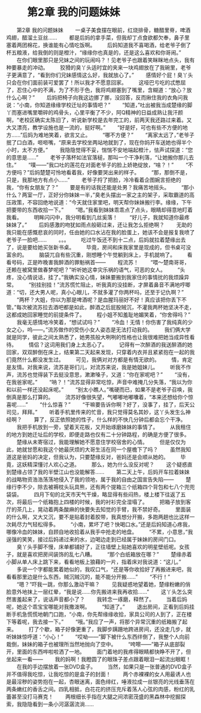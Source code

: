 # 　　第2章 我的问题妹妹

　　第2章 我的问题妹妹
　　一桌子美食摆在眼前，红烧排骨，糖醋里脊，啤酒鸡翅，醋溜土豆丝……
　　都是后妈的拿手菜，但我却丁点食欲都欠奉，鼻子里塞着两团棉花，换谁能有心情吃饭啊。
　　后妈知道我不喜喝酒，给老爷子倒了杯五粮液，给我倒的则是橙汁，“缘缘你也真是的，还是这么喜欢和你哥闹。”
　　在你们眼里那只是兄妹之间的玩闹吗？！见老爷子也跟着笑眯眯地点头，我有种要暴走的冲动。
　　狡猾的臭丫头适时宜的夹来一块鸡翅放在了我碗里，老爷子更满意了，“看到你们兄妹感情这么好，我就放心了。”
　　感情好个屁！臭丫头只会在你们面前装可爱罢了！所以我才不愿意回家。
　　这哑巴亏吃的忒憋屈了，忍住心中的不满，为了不形于色，我将鸡翅塞到了嘴里，含糊道：“放心？放什么心啊？”
　　后妈把椅子向我这边挪了挪，没回答，反而揪住我的衣角问我说：“小南，你知道缘缘学校迁址的事情吧？”
　　“知道，”吐出被我当成楚缘的脚丫而塞进嘴里嚼碎的鸡骨头，心里平衡了不少，阿Q精神的日益成熟让我汗颜啊，“老校区确实太陈旧了，听说新学校是去年完工的，前两天我还路过来着。又大又漂亮，教学设施也是一流的，挺好啊。”
　　“好是好，可也有些不方便的地方……”后妈为难地笑着，欲言又止。
　　“哪不方便？”
　　“离家太远了，”老爷子抿了口白酒，咂咂嘴，“原来去学校坐两站地就到了，现在你妈开车送她也得半个小时，太不方便。”
　　我隐隐觉得不妥，惴惴不安地端起橙汁，怯声试探道：“您的意思是……”
　　老爷子落杯如法官落槌，那叫一个干净利落，“让她搬你那儿去住。”
　　“噗——”我口吐的莲花在对面老爷子的脸上娇艳绽放，“啥？！”
　　“不方便吗？”后妈楚楚可怜地看着我，好像要哭出来的样子。
　　“那，那倒不是，只是，我那地方有点小……”
　　老爷子捋了把脸，冷冷看着企图婉言拒绝的我，“你有女朋友了？”
　　要是有的话我还能是处男？我痛苦地摇头。
　　“那小什么？两室一厅，正好分你妹妹一半，”臭老头摆出一家之主的架子，采取霸道的高压政策，不容回绝地说道：“今天就住家里吧，明天帮你妹妹搬行李。缘缘，下午把要带的东西收拾一下。”
　　“嗯。”我看到妹妹乖乖点了点头，眼睛却得意地盯着我看。
　　明眸闪闪中，我分明看到几丝奚落！
　　“好儿子，我就知道你最疼妹妹了。”
　　后妈感激的吻犹如雨点般砸过来，还让我怎么拒绝啊？
　　无助的我只能在感慨悲哀的同时，任由她的口水沾在我的脸蛋上，她该不会是报复我喷了老爷子一脸吧……
　　。。。
　　吃过午饭还不到十二点，后妈就拉着楚缘出去了，说是要给她买张新书桌。
　　毕竟，房间和床我家里是现成的，但书桌可没富余的。
　　脑袋兀自有些沉重，刚想睡个午觉躺到床上，手机就响了。
　　看看号码，正是昨晚害我醉酒的罪魁祸首——
　　程流苏！
　　“喂～楚南哥哥，还赖在被窝里做春梦呢吧？”听听她这幸灾乐祸的语气，可恶的女人。
　　“头疼，没心情说话，挂了。”我确实没心情，妹妹要搬到我家住的事情扰的我烦躁异常。
　　“别挂别挂！”流苏慌忙阻止，听我真的没挂断，才屏着鼻音不满地哼唧道：“切，还大男人呢，真小心眼儿，不就多灌了你两杯吗，还至于记仇啊？”
　　“两杯？大姐，你以为那是啤酒呢？是血腥玛丽好不好！真应该把你丢下不管。”每次被流苏拉去酒吧都是如此，醉酒之后屁股贼沉，不灌我两杯她坚决不走，这都成她回家睡觉的前提条件了。
　　程小姐不知羞耻地媚笑着，“你舍得吗？”
　　我毫无感情地冷笑着，“想试试吗？”
　　“冷血！无情！你伤害了我纯真的少女之心，呜——。”流苏做作的受伤小女人姿态是无法打动我的。
　　我们俩大学就是同学，彼此之间太熟悉了，她男孩般大咧咧的性格也让我很难把她当成异性看待。
　　情侣？这词用我们身上太恶心了。
　　记得有一次醉酒的我送醉酒的她回家，双双醉倒在床上，结果第二天起来发现，只穿着内衣并且紧紧抱在一起的我们竟然什么都没发生过。
　　可见，我俩对对方都是有情无欲的。
　　情，肯定是友情。对我来说，流苏是哥们儿，对流苏来说，我是她姐妹儿。
　　听我不作声，流苏也觉得装下去挺没意思，漱漱嗓子，又道：“你在家呢吧？”
　　“没有，在我爸家呢。”
　　“呐？！”流苏显得非常吃惊，声音中难掩几分失落，“我以为你和以前一样还没起床呢。”
　　“别太小瞧人。”嘴硬而已，如果不是老爷子召唤，我倒真是那么打算的。
　　流苏好像很失望，气嘟嘟地嘟囔着，“本来还想给你个惊喜呢……”
　　“什么惊喜？”
　　“干嘛要告诉你啊？好了，没事了，挂了，后天公司见，拜拜。”
　　听着手机里传来的忙音，我只觉得莫名其妙，这丫头发生么神经啊？
　　算了，反正依照她的性子，什么样的不快几分钟后都会忘个干净。
　　我把手机放到一旁，望着天花板，又开始琢磨妹妹的事情了。
　　从我租住的地方到她迁址后的学校，即便走路也仅有二十分钟路程，的确是方便了很多。
　　楚缘从未寄宿过，我能理解她不愿意住学校宿舍的心情。
　　但是仅仅为此，她就甘愿和我这个她最厌烦的大哥生活在同一个屋檐下了吗？
　　虽然我知道这是爸妈的决定，但我认为，只要楚缘反对，爸妈还是会顺从她的。
　　毕竟，这妖精深懂讨人欢心之道。
　　那么，她为什么没反对呢？
　　这个疑惑直到楚缘占领了我的半壁江山也没能解答……
　　第二天上午，后妈开车拉着妹妹的战略物资浩浩荡荡地侵入了我的领地，属于我的自由之国宣告失陷——
　　楚缘行李不少，除去被褥枕头玩具熊，还有两个提箱三个纸箱四个背包和七八个兜兜袋袋。
　　四月下旬的北天市天气干燥，略显得有些闷热，楼上楼下往返了五次，将最后一个纸箱抱上四楼的时候，我的衬衫完全湿塌了。
　　把箱子放到客厅的茶几上，晃动着两条酸麻的快要失去知觉的手臂，我不禁好奇。
　　里面装的什么啊，又大又沉，要不是贴着封着胶带，我真想分开搬，多跑两趟也比这样一次耗尽力气轻松得多。
　　“小南，累坏了吧？快喝口水。”还是后妈知道心疼我，哪像冷血的妹妹，自顾自地收拾着从我手中抢走的地盘。
　　“不累，小意思，”我逞强的笑笑，接过后妈递过来的水，边喝边走到已经属于妹妹的房间门口。
　　臭丫头手脚不慢，床单都铺好了，正往墙壁上贴她喜欢的明星壁纸呢。女孩子，就是喜欢把房间装饰的乱七八糟。
　　“那个白纸箱放在哪？”
　　楚缘赤着小脚从单人床上跳下来，看看地板上狼藉的一片，指着床对我说道：“这儿。”
　　多说一个字都能累着她似的，我叹口气，“还是等你收拾好了再搬进来吧，我看看那里边是什么东西，贼沉贼沉的，能不能分开搬……”
　　“不行！”
　　“嗯？”吓我一跳，你那么激动干嘛？
　　见我疑惑地望着她，楚缘粉嫩的俏脸意外地抹上一层红晕，“我是说……你先搬进来我再收拾……”
　　这丫头怎么突然害羞起来了，说话声音都小了？
　　我转念一琢磨，释然了。
　　当着后妈呢，她这个乖宝宝哪能对我撒泼啊。
　　“知道了。”
　　退出房间，正看到后妈挂断手机急慌慌地朝门口跑，“小南，你先帮缘缘收拾，家具公司的人到了，正在楼下等着呢，我去接一下。”
　　“哦。”我应了一声，将那个异常沉重的纸箱搬了起来。
　　打了个歇，箱子好像更重了，我脚步蹒跚地跨进房间，还没走几步，就听妹妹惊呼道：“小心！”
　　“哎呦——”脚下被什么东西绊倒了，我整个人向前栽倒，妹妹的箱子也被理所当然地抛向了空中。
　　“咵嚓——”箱子从底部裂开，里面的东西哗啦啦洒了一地。
　　面门着地的我疼得眼睛都快睁不开了，但坐起来一看——
　　我的妈啊！我瞪圆了的眼珠子差点跟着眼泪一起流出眼眶！
　　在我的手边摆放着一张DVD盒子。
　　当然，如果只是一张普通的DVD盒子并不值得我吃惊，让我吃惊的是盒子的封面！
　　两个赤裸裸的女人用最诱人也是最淫秽的姿势抱在一起，杏眼迷离，面色绯红，唾液拉成一丝银亮的光线垂荡在两条嫩红的香舌之间。四乳相抵，白花花的挤压充斥着荡人心弦的肉感，粉红的乳蕾甚至没打马赛克！
　　两根细长手指在大腿之间浓密茂盛的黑森林中挖掘探索，我隐隐看到一条小河潺潺流淌……
